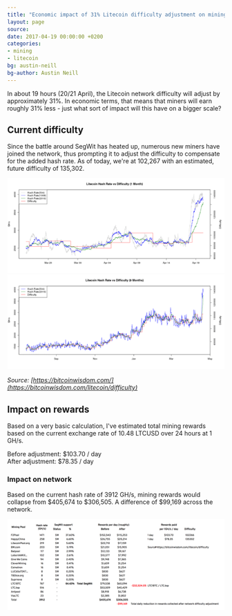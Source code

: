 ```yaml
---
title: "Economic impact of 31% Litecoin difficulty adjustment on mining"
layout: page
source:
date: 2017-04-19 00:00:00 +0200
categories:
- mining
- litecoin
bg: austin-neill
bg-author: Austin Neill
---
```


In about 19 hours (20/21 April), the Litecoin network difficulty will adjust by approximately 31%. In economic terms, that means that miners will earn roughly 31% less - just what sort of impact will this have on a bigger scale?

## Current difficulty

Since the battle around SegWit has heated up, numerous new miners have joined the network, thus prompting it to adjust the difficulty to compensate for the added hash rate. As of today, we're at 102,267 with an estimated, future difficulty of 135,302.

![EC2 Hash Rate](/assets/content/2017/economic-impact-of-Litecoin-difficulty-adjustment-on-mining_01.png)
![EC2 Hash Rate](/assets/content/2017/economic-impact-of-Litecoin-difficulty-adjustment-on-mining_02.png)

_Source: [https://bitcoinwisdom.com/](https://bitcoinwisdom.com/litecoin/difficulty)_

## Impact on rewards

Based on a very basic calculation, I've estimated total mining rewards based on the current exchange rate of 10.48 LTCUSD over 24 hours at 1 GH/s.

Before adjustment: $103.70 / day
<br>After adjustment: $78.35 / day

### Impact on network

Based on the current hash rate of 3912 GH/s, mining rewards would collapse from $405,674 to $306,505. A difference of $99,169 across the network.

![EC2 Hash Rate](/assets/content/2017/economic-impact-of-Litecoin-difficulty-adjustment-on-mining_03.png)
